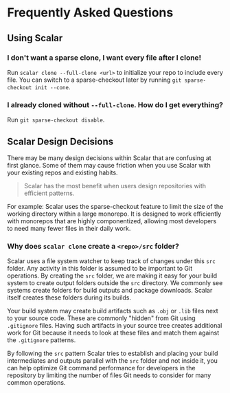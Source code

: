 Frequently Asked Questions
==========================

Using Scalar
------------

### I don't want a sparse clone, I want every file after I clone!

Run `scalar clone --full-clone <url>` to initialize your repo to include
every file. You can switch to a sparse-checkout later by running
`git sparse-checkout init --cone`.

### I already cloned without `--full-clone`. How do I get everything?

Run `git sparse-checkout disable`.

Scalar Design Decisions
-----------------------

There may be many design decisions within Scalar that are confusing at first
glance. Some of them may cause friction when you use Scalar with your existing
repos and existing habits.

> Scalar has the most benefit when users design repositories
> with efficient patterns.

For example: Scalar uses the sparse-checkout feature to limit the size of the
working directory within a large monorepo. It is designed to work efficiently
with monorepos that are highly componentized, allowing most developers to
need many fewer files in their daily work.

### Why does `scalar clone` create a `<repo>/src` folder?

Scalar uses a file system watcher to keep track of changes under this `src` folder.
Any activity in this folder is assumed to be important to Git operations. By
creating the `src` folder, we are making it easy for your build system to
create output folders outside the `src` directory. We commonly see systems
create folders for build outputs and package downloads. Scalar itself creates
these folders during its builds.

Your build system may create build artifacts such as `.obj` or `.lib` files
next to your source code. These are commonly "hidden" from Git using
`.gitignore` files. Having such artifacts in your source tree creates
additional work for Git because it needs to look at these files and match them
against the `.gitignore` patterns.

By following the `src` pattern Scalar tries to establish and placing your build
intermediates and outputs parallel with the `src` folder and not inside it,
you can help optimize Git command performance for developers in the repository
by limiting the number of files Git needs to consider for many common
operations.
